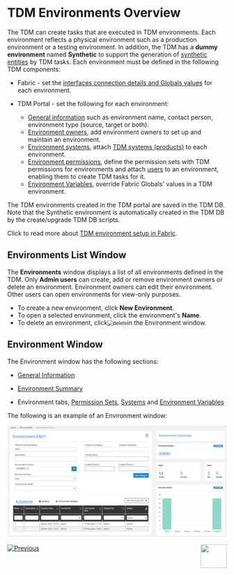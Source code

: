 # TDM Environments Overview

The TDM can create tasks that are executed in TDM environments. Each environment reflects a physical environment such as a production environment or a testing environment. In addition, the TDM has a **dummy environment** named **Synthetic** to support the generation of [synthetic entities](16a_generate_task.md) by TDM tasks. 
Each environment must be defined in the following TDM components:

- Fabric - set the [interfaces connection details and Globals values](/articles/25_environments/01_environments_overview.md) for each environment. 
- TDM Portal - set the following for each environment:

  - [General information](08_environment_window_general_information.md) such as environment name, contact person, environment type (source, target or both).
  - [Environment owners](08_environment_window_general_information.md#environment-owners), add environment owners to set up and maintain an environment.
  - [Environment systems](11_environment_products_tab.md), attach [TDM systems (products)](05_tdm_gui_product_window.md) to each environment.
  - [Environment permissions](10_environment_roles_tab.md), define the permission sets with TDM permissions for environments and attach [users](02_tdm_gui_user_types.md) to an environment, enabling them to create TDM tasks for it.
  - [Environment Variables](12_environment_globals_tab.md), override Fabric Globals' values in a TDM environment.

The TDM environments created in the TDM portal are saved in the TDM DB. 
Note that the Synthetic environment is automatically created in the TDM DB by the create/upgrade TDM DB scripts.  

Click to read more about [TDM environment setup in Fabric](/articles/TDM/tdm_implementation/tdm_fabric_implementation_environments_setup.md).



## Environments List Window

The **Environments** window displays a list of all environments defined in the TDM. Only **Admin users** can create, add or remove environment owners or delete an environment. Environment owners can edit their environment. Other users can open environments for view-only purposes.

-   To create a new environment, click **New Environment**.
-   To open a selected environment, click the environment's **Name**.
-   To delete an environment, click<img src="images/delete_icon.png" alt="delete" style="zoom:80%;" />in the Environment window.



## Environment Window

The Environment window has the following sections:

- [General Information](08_environment_window_general_information.md)

- [Environment Summary](09_environment_window_summary_section.md)

- Environment tabs, [Permission Sets](10_environment_roles_tab.md), [Systems](11_environment_products_tab.md) and [Environment Variables](12_environment_globals_tab.md)

 The following is an example of an Environment window:

  ![environment](images/tdm_environment_window.png)



  [![Previous](/articles/images/Previous.png)](06_be_product_tdmdb_tables.md)[<img align="right" width="60" height="54" src="/articles/images/Next.png">](08_environment_window_general_information.md)
